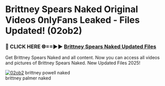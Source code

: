 # Brittney Spears Naked Original Videos 0nlyFans Leaked - Files Updated! (02ob2)

<h3>🔴 CLICK HERE 🌐==►► <a href="https://tinyurl.com/up5wt9bj" rel="nofollow">Brittney Spears Naked Updated Files</a></h3>

Get Brittney Spears Naked and all content. Now you can access all videos and pictures of Brittney Spears Naked. New Updated Files 2025!

[![02ob2](https://i.imgur.com/ABiUzMV.gif)](https://tinyurl.com/up5wt9bj)
brittney powell naked<br>
brittney palmer naked